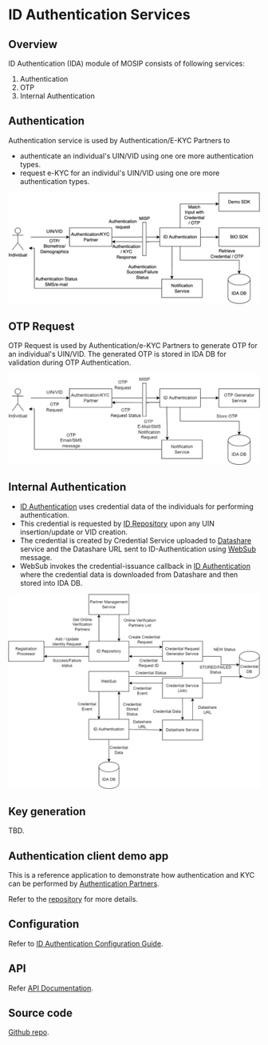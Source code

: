# ID Authentication Services

## Overview
ID Authentication (IDA) module of MOSIP consists of following services:
1. Authentication
1. OTP
1. Internal Authentication

## Authentication 
Authentication service is used by Authentication/E-KYC Partners to
* authenticate an individual's UIN/VID using one ore more authentication types.
* request e-KYC for an individul's UIN/VID using one ore more authentication types.

![](_images/authentication-flow.png)

## OTP Request
OTP Request is used by Authentication/e-KYC Partners to generate OTP for an individual's UIN/VID. The generated OTP is stored in IDA DB for validation during OTP Authentication.

![](_images/otp-request-flow.png)

## Internal Authentication
* [ID Authentication](id-authentication.md) uses credential data of the individuals for performing authentication. 
* This credential is requested by [ID Repository](id-repository.md) upon any UIN insertion/update or VID creation. 
* The credential is created by Credential Service uploaded to [Datashare](datashare.md) service and the Datashare URL sent to ID-Authentication using [WebSub](websub.md) message. 
* WebSub invokes the credential-issuance callback in [ID Authentication](id-authentication.md) where the credential data is downloaded from Datashare and then stored into IDA DB.

![](_images/ida-credential-flow.png)

## Key generation 
TBD.

## Authentication client demo app
This is a reference application to demonstrate how authentication and KYC can be performed by [Authentication Partners](partners.md#partner-types). 

Refer to the [repository](https://github.com/mosip/authentication-demo-ui/tree/1.2.0-rc2) for more details.

## Configuration
Refer to [ID Authentication Configuration Guide](https://github.com/mosip/id-authentication/blob/release-1.2.0/docs/configuration.md).

## API
Refer [API Documentation](https://mosip.github.io/documentation/1.2.0-rc2/1.2.0-rc2.html).

## Source code 
[Github repo](https://github.com/mosip/id-authentication/tree/1.2.0-rc2).









